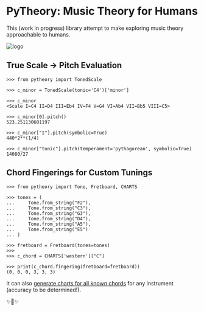 # PyTheory: Music Theory for Humans

This (work in progress) library attempt to make exploring music theory approachable to humans.

![logo](https://github.com/kennethreitz/pytheory/raw/master/ext/pytheory-small.png)

## True Scale -> Pitch Evaluation

```pycon
>>> from pytheory import TonedScale

>>> c_minor = TonedScale(tonic='C4')['minor']

>>> c_minor
<Scale I=C4 II=D4 III=Eb4 IV=F4 V=G4 VI=Ab4 VII=Bb5 VIII=C5>

>>> c_minor[0].pitch()
523.251130601197

>>> c_minor["I"].pitch(symbolic=True)
440*2**(1/4)

>>> c_minor["tonic"].pitch(temperament='pythagorean', symbolic=True)
14080/27
```


## Chord Fingerings for Custom Tunings

```pycon
>>> from pytheory import Tone, Fretboard, CHARTS

>>> tones = (
...     Tone.from_string("F2"),
...     Tone.from_string("C3"),
...     Tone.from_string("G3"),
...     Tone.from_string("D4"),
...     Tone.from_string("A5"),
...     Tone.from_string("E5")
... )

>>> fretboard = Fretboard(tones=tones)
>>>
>>> c_chord = CHARTS['western']["C"]

>>> print(c_chord.fingering(fretboard=fretboard))
(0, 0, 0, 3, 3, 3)
```

It can also [generate charts for all known chords](https://gist.github.com/kennethreitz/b363660145064fc330c206294cff92fc) for any instrument (accuracy to be determined!).

✨🍰✨

